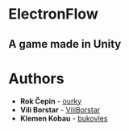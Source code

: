 # ElectronFlow
## A game made in Unity

# Authors
* **Rok Čepin** - [ourky](https://github.com/ourky)
* **Vili Borstar** - [ViliBorstar](https://github.com/ViliBorstar)
* **Klemen Kobau** - [bukovles](https://github.com/bukovles)
